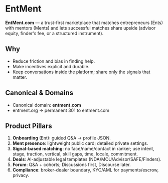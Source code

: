 ﻿# EntMent

**EntMent.com** — a trust-first marketplace that matches entrepreneurs (Ents) with mentors (Ments) and lets successful matches share upside (advisor equity, finder's fee, or a structured instrument).

## Why
- Reduce friction and bias in finding help.
- Make incentives explicit and durable.
- Keep conversations inside the platform; share only the signals that matter.

## Canonical & Domains
- Canonical domain: **entment.com**
- entment.org → permanent 301 to entment.com

## Product Pillars
1. **Onboarding** (Ent): guided Q&A → profile JSON.
2. **Ment presence**: lightweight public card; detailed private settings.
3. **Signal-based matching**: no face/name/contact in ranker; use intent, stage, traction, vertical, skill gaps, time, locale, commitment.
4. **Deals**: AI-adjustable legal templates (NDA/MOU/Advisor/SAFE/Finders).
5. **Forum**: Q&A + cohorts; Discussions first, Discourse later.
6. **Compliance**: broker-dealer boundary, KYC/AML for payments/escrow, privacy.

